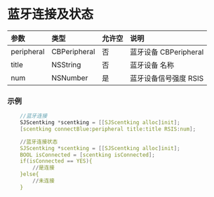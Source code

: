 # 蓝牙连接及状态

|参数       | 类型        | 允许空 | 说明               |
|:----     |:------     |:----  |:---                |
|peripheral|CBPeripheral| 否     |蓝牙设备 CBPeripheral|
|title     | NSString   | 否     |蓝牙设备 名称|
|num       | NSNumber   | 是     |蓝牙设备信号强度 RSIS  |

### 示例
```c
    //蓝牙连接
    SJScentking *scentking = [[SJScentking alloc]init];
    [scentking connectBlue:peripheral title:title RSIS:num];

    //蓝牙连接状态
    SJScentking *scentking = [[SJScentking alloc]init];
    BOOL isConnected = [scentking isConnected];
    if(isConnected == YES){
        //是连接
    }else{
        //未连接
    }
```
